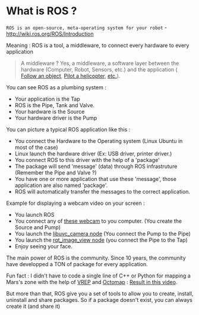 # What is ROS ?

`ROS is an open-source, meta-operating system for your robot` - http://wiki.ros.org/ROS/Introduction

Meaning : ROS is a tool, a middleware, to connect every hardware to every application
> A middleware ?
Yes, a middleware, a software layer between the hardware (Computer, Robot, Sensors, etc.) and the application ( [Follow an object](https://www.youtube.com/watch?v=4B_aEEaosyw), [Pilot a helicopter](https://www.youtube.com/watch?v=nMAK3uQ3rCc), [etc.](https://vimeo.com/146183080)).

You can see ROS as a plumbing system : 
- Your application is the Tap
- ROS is the Pipe, Tank and Valve.
- Your hardware is the Source
- Your hardware driver is the Pump

You can picture a typical ROS application like this : 
- You connect the Hardware to the Operating system (Linux Ubuntu in most of the case)
- Linux launch the hardware driver (Ex: USB driver, printer driver.)
- You connect ROS to this driver with the help of a 'package'
- The package will send 'message' (data) through ROS infrastruture (Remember the Pipe and Valve ?)
- You have one or more application that use these 'message', those application are also named 'package'.
- ROS will automatically transfer the messages to the correct application.

Example for displaying a webcam video on your screen : 
- You launch ROS
- You connect any of [these webcam](http://www.ideasonboard.org/uvc/) to you computer. (You create the Source and Pump)
- You launch the [libuvc_camera node](http://wiki.ros.org/libuvc_camera) (You connect the Pump to the Pipe)
- You launch the [rqt_image_view node](http://wiki.ros.org/rqt_image_view) (you connect the Pipe to the Tap)
- Enjoy seeing your face.

The main power of ROS is the community. Since 10 years, the community have developped a TON of package for every application.

Fun fact : I didn't have to code a single line of C++ or Python for mapping a Mars's zone with the help of [VREP](http://www.coppeliarobotics.com/) and [Octomap](http://wiki.ros.org/octomap_server) : [Result in this video](https://www.youtube.com/watch?v=2V11_CEwZM8&t=3s).

But more than that, ROS give you a set of tools to allow you to create, install, uninstall and share packages. So if a package doesn't exist, you can always create it (and share it)
